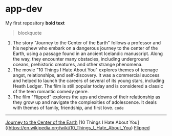 # app-dev
My first repository
**bold text**
> blockquote
1. The story "Journey to the Center of the Earth" follows a professor and his nephew who embark on a dangerous journey to the center of the Earth, using a passage found in an ancient Icelandic manuscript. Along the way, they encounter many obstacles, including underground oceans, prehistoric creatures, and other strange phenomena.
2. The movie "10 Things I Hate About You" explores themes of teenage angst, relationships, and self-discovery. It was a commercial success and helped to launch the careers of several of its young stars, including Heath Ledger. The film is still popular today and is considered a classic of the teen romantic comedy genre.
3. The film "Flipped" explores the ups and downs of their relationship as they grow up and navigate the complexities of adolescence. It deals with themes of family, friendship, and first love.
`code`
---
[Journey to the Center of the Earth](https://en.wikipedia.org/wiki/Journey_to_the_Center_of_the_Earth_(2008_theatrical_film))
[10 Things I Hate About You]((https://en.wikipedia.org/wiki/10_Things_I_Hate_About_You)
[Flipped](https://en.wikipedia.org/wiki/Flipped_(2010_film))
